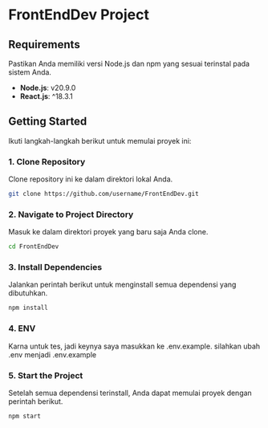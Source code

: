 # FrontEndDev Project

## Requirements

Pastikan Anda memiliki versi Node.js dan npm yang sesuai terinstal pada sistem Anda.

- **Node.js**: v20.9.0
- **React.js**: ^18.3.1

## Getting Started

Ikuti langkah-langkah berikut untuk memulai proyek ini:

### 1. Clone Repository

Clone repository ini ke dalam direktori lokal Anda.

```bash
git clone https://github.com/username/FrontEndDev.git
```

### 2. Navigate to Project Directory

Masuk ke dalam direktori proyek yang baru saja Anda clone.

```bash
cd FrontEndDev
```

### 3. Install Dependencies

Jalankan perintah berikut untuk menginstall semua dependensi yang dibutuhkan.

```bash
npm install
```

### 4. ENV

Karna untuk tes, jadi keynya saya masukkan ke .env.example.
silahkan ubah .env menjadi .env.example

### 5. Start the Project

Setelah semua dependensi terinstall, Anda dapat memulai proyek dengan perintah berikut.

```bash
npm start
```
